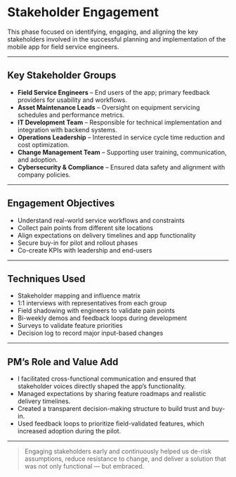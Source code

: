 # Stakeholder Engagement

This phase focused on identifying, engaging, and aligning the key stakeholders involved in the successful planning and implementation of the mobile app for field service engineers.

---

## Key Stakeholder Groups

- **Field Service Engineers** – End users of the app; primary feedback providers for usability and workflows.
- **Asset Maintenance Leads** – Oversight on equipment servicing schedules and performance metrics.
- **IT Development Team** – Responsible for technical implementation and integration with backend systems.
- **Operations Leadership** – Interested in service cycle time reduction and cost optimization.
- **Change Management Team** – Supporting user training, communication, and adoption.
- **Cybersecurity & Compliance** – Ensured data safety and alignment with company policies.

---

## Engagement Objectives

- Understand real-world service workflows and constraints
- Collect pain points from different site locations
- Align expectations on delivery timelines and app functionality
- Secure buy-in for pilot and rollout phases
- Co-create KPIs with leadership and end-users

---

## Techniques Used

- Stakeholder mapping and influence matrix
- 1:1 interviews with representatives from each group
- Field shadowing with engineers to validate pain points
- Bi-weekly demos and feedback loops during development
- Surveys to validate feature priorities
- Decision log to record major input-based changes

---

## PM’s Role and Value Add

- I facilitated cross-functional communication and ensured that stakeholder voices directly shaped the app’s functionality.
- Managed expectations by sharing feature roadmaps and realistic delivery timelines.
- Created a transparent decision-making structure to build trust and buy-in.
- Used feedback loops to prioritize field-validated features, which increased adoption during the pilot.

---

> Engaging stakeholders early and continuously helped us de-risk assumptions, reduce resistance to change, and deliver a solution that was not only functional — but embraced.

